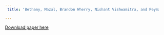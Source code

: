 ```yaml
---
 title: 'Bethany, Mazal, Brandon Wherry, Nishant Vishwamitra, and Peyman Najafirad. Image Safeguarding: Reasoning with Conditional Vision Language Model and Obfuscating Unsafe Content Counterfactually, 2024'

---
```


[Download paper here](https://arxiv.org/abs/2401.11035)
